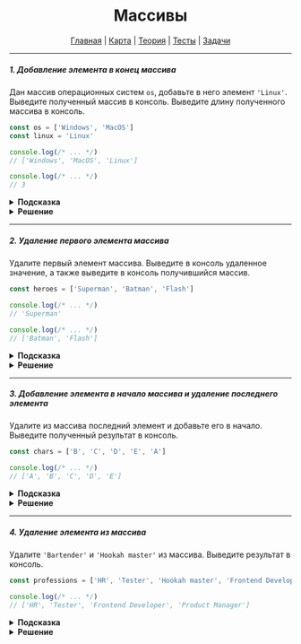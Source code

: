 <div align="center">

# Массивы

[Главная](https://github.com/dollaween/junior-roadmap/)
|
[Карта](/roadmap/README.md)
|
[Теория](/theory/README.md)
|
[Тесты](/tests/README.md)
|
[Задачи](/tasks/README.md)

</div>

---

##### 1. Добавление элемента в конец массива

Дан массив операционных систем `os`, добавьте в него элемент `'Linux'`. Выведите полученный массив в консоль. Выведите длину полученного массива в консоль.

```js
const os = ['Windows', 'MacOS']
const linux = 'Linux'

console.log(/* ... */)
// ['Windows', 'MacOS', 'Linux']

console.log(/* ... */)
// 3
```

<details><summary><b>Подсказка</b></summary>
<p>

Для добавления элемента в массив используйте метод `push()`.

</p>
</details>

<details><summary><b>Решение</b></summary>
<p>

```js
const os = ['Windows', 'MacOS']
const linux = 'Linux'

const length = os.push('Linux')

console.log(os)
console.log(length)

// либо
console.log(os.length)
```

</p>
</details>

---

##### 2. Удаление первого элемента массива

Удалите первый элемент массива. Выведите в консоль удаленное значение, а также выведите в консоль получившийся массив.

```js
const heroes = ['Superman', 'Batman', 'Flash']

console.log(/* ... */)
// 'Superman'

console.log(/* ... */)
// ['Batman', 'Flash']
```

<details><summary><b>Подсказка</b></summary>
<p>

Для удаления первого элемента массива используйте метод `shift()`.

</p>
</details>

<details><summary><b>Решение</b></summary>
<p>

```js
const heroes = ['Superman', 'Batman', 'Flash']

console.log(heroes.shift())
console.log(heroes)
```

</p>
</details>

---

##### 3. Добавление элемента в начало массива и удаление последнего элемента

Удалите из массива последний элемент и добавьте его в начало. Выведите полученный результат в консоль.

```js
const chars = ['B', 'C', 'D', 'E', 'A']

console.log(/* ... */)
// ['A', 'B', 'C', 'D', 'E']
```

<details><summary><b>Подсказка</b></summary>
<p>

Для удаления последнего элемента используйте метод `pop()`.

Для вставки элемента в начало массива, используйте метод `unshift()`.

</p>
</details>

<details><summary><b>Решение</b></summary>
<p>

```js
const chars = ['B', 'C', 'D', 'E', 'A']

const char = chars.pop()

chars.unshift(char)

console.log(chars)
```

</p>
</details>

---

##### 4. Удаление элемента из массива

Удалите `'Bartender'` и `'Hookah master'` из массива. Выведите результат в консоль.

```js
const professions = ['HR', 'Tester', 'Hookah master', 'Frontend Developer', 'Product Manager', 'Bartender']

console.log(/* ... */)
// ['HR', 'Tester', 'Frontend Developer', 'Product Manager']
```

<details><summary><b>Подсказка</b></summary>
<p>

Для удаления элементов из массива по индексу используйте метод `splice()`.

</p>
</details>

<details><summary><b>Решение</b></summary>
<p>

```js
const professions = ['HR', 'Tester', 'Hookah master', 'Frontend Developer', 'Product Manager', 'Bartender']

professions.splice(2, 1)
professions.splice(4, 1)

console.log(professions)
```

</p>
</details>













